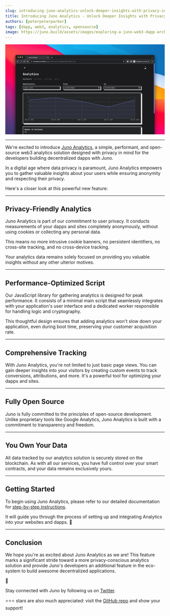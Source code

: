 ```yaml
---
slug: introducing-juno-analytics-unlock-deeper-insights-with-privacy-in-mind
title: Introducing Juno Analytics - Unlock Deeper Insights with Privacy in Mind
authors: [peterpeterparker]
tags: [dapp, web3, analytics, opensource]
image: https://juno.build/assets/images/exploring-a-juno-web3-dapp-architecture-social-image-a34be2835d21e01fd97b954a3c16563b.png
---
```


![](./introducing-juno-analytics-unlock-deeper-insights-with-privacy-in-mind.png)

---

We're excited to introduce [Juno Analytics](../../docs/build/analytics), a simple, performant, and open-source web3 analytics solution designed with privacy in mind for the developers building decentralized dapps with Juno.

In a digital age where data privacy is paramount, Juno Analytics empowers you to gather valuable insights about your users while ensuring anonymity and respecting their privacy.

Here's a closer look at this powerful new feature:

---

## Privacy-Friendly Analytics

Juno Analytics is part of our commitment to user privacy. It conducts measurements of your dapps and sites completely anonymously, without using cookies or collecting any personal data.

This means no more intrusive cookie banners, no persistent identifiers, no cross-site tracking, and no cross-device tracking.

Your analytics data remains solely focused on providing you valuable insights without any other ulterior motives.

---

## Performance-Optimized Script

Our JavaScript library for gathering analytics is designed for peak performance. It consists of a minimal main script that seamlessly integrates with your application's user interface and a dedicated worker responsible for handling logic and cryptography.

This thoughtful design ensures that adding analytics won't slow down your application, even during boot time, preserving your customer acquisition rate.

---

## Comprehensive Tracking

With Juno Analytics, you're not limited to just basic page views. You can gain deeper insights into your visitors by creating custom events to track conversions, attributions, and more. It's a powerful tool for optimizing your dapps and sites.

---

## Fully Open Source

Juno is fully committed to the principles of open-source development. Unlike proprietary tools like Google Analytics, Juno Analytics is built with a commitment to transparency and freedom.

---

## You Own Your Data

All data tracked by our analytics solution is securely stored on the blockchain. As with all our services, you have full control over your smart contracts, and your data remains exclusively yours.

---

## Getting Started

To begin using Juno Analytics, please refer to our detailed documentation for [step-by-step instructions](/docs/build/analytics#getting-started).

It will guide you through the process of setting up and integrating Analytics into your websites and dapps. 🚀

---

## Conclusion

We hope you're as excited about Juno Analytics as we are! This feature marks a significant stride toward a more privacy-conscious analytics solution and provide Juno's developers an additional feature in the eco-system to build awesome decentralized applications.

👋

Stay connected with Juno by following us on [Twitter](https://twitter.com/junobuild).

⭐️⭐️⭐️ stars are also much appreciated: visit the [GitHub repo](https://github.com/buildwithjuno/juno) and show your support!
